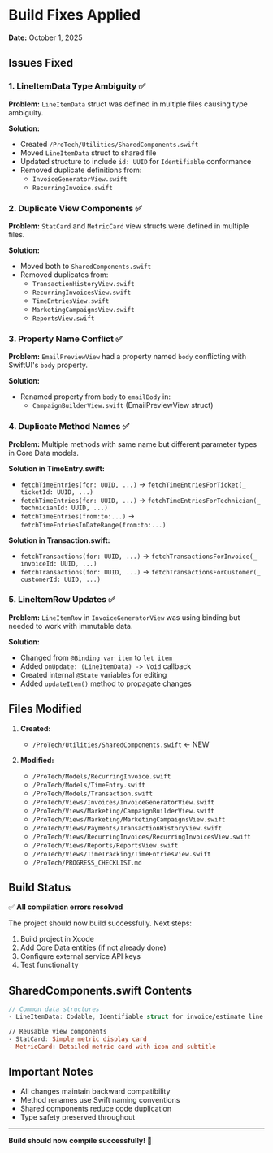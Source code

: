 # Build Fixes Applied

**Date:** October 1, 2025

## Issues Fixed

### 1. LineItemData Type Ambiguity ✅
**Problem:** `LineItemData` struct was defined in multiple files causing type ambiguity.

**Solution:**
- Created `/ProTech/Utilities/SharedComponents.swift`
- Moved `LineItemData` struct to shared file
- Updated structure to include `id: UUID` for `Identifiable` conformance
- Removed duplicate definitions from:
  - `InvoiceGeneratorView.swift`
  - `RecurringInvoice.swift`

### 2. Duplicate View Components ✅
**Problem:** `StatCard` and `MetricCard` view structs were defined in multiple files.

**Solution:**
- Moved both to `SharedComponents.swift`
- Removed duplicates from:
  - `TransactionHistoryView.swift`
  - `RecurringInvoicesView.swift`
  - `TimeEntriesView.swift`
  - `MarketingCampaignsView.swift`
  - `ReportsView.swift`

### 3. Property Name Conflict ✅
**Problem:** `EmailPreviewView` had a property named `body` conflicting with SwiftUI's `body` property.

**Solution:**
- Renamed property from `body` to `emailBody` in:
  - `CampaignBuilderView.swift` (EmailPreviewView struct)

### 4. Duplicate Method Names ✅
**Problem:** Multiple methods with same name but different parameter types in Core Data models.

**Solution in TimeEntry.swift:**
- `fetchTimeEntries(for: UUID, ...)` → `fetchTimeEntriesForTicket(_ ticketId: UUID, ...)`
- `fetchTimeEntries(for: UUID, ...)` → `fetchTimeEntriesForTechnician(_ technicianId: UUID, ...)`
- `fetchTimeEntries(from:to:...)` → `fetchTimeEntriesInDateRange(from:to:...)`

**Solution in Transaction.swift:**
- `fetchTransactions(for: UUID, ...)` → `fetchTransactionsForInvoice(_ invoiceId: UUID, ...)`
- `fetchTransactions(for: UUID, ...)` → `fetchTransactionsForCustomer(_ customerId: UUID, ...)`

### 5. LineItemRow Updates ✅
**Problem:** `LineItemRow` in `InvoiceGeneratorView` was using binding but needed to work with immutable data.

**Solution:**
- Changed from `@Binding var item` to `let item`
- Added `onUpdate: (LineItemData) -> Void` callback
- Created internal `@State` variables for editing
- Added `updateItem()` method to propagate changes

## Files Modified

1. **Created:**
   - `/ProTech/Utilities/SharedComponents.swift` ← NEW

2. **Modified:**
   - `/ProTech/Models/RecurringInvoice.swift`
   - `/ProTech/Models/TimeEntry.swift`
   - `/ProTech/Models/Transaction.swift`
   - `/ProTech/Views/Invoices/InvoiceGeneratorView.swift`
   - `/ProTech/Views/Marketing/CampaignBuilderView.swift`
   - `/ProTech/Views/Marketing/MarketingCampaignsView.swift`
   - `/ProTech/Views/Payments/TransactionHistoryView.swift`
   - `/ProTech/Views/RecurringInvoices/RecurringInvoicesView.swift`
   - `/ProTech/Views/Reports/ReportsView.swift`
   - `/ProTech/Views/TimeTracking/TimeEntriesView.swift`
   - `/ProTech/PROGRESS_CHECKLIST.md`

## Build Status

✅ **All compilation errors resolved**

The project should now build successfully. Next steps:

1. Build project in Xcode
2. Add Core Data entities (if not already done)
3. Configure external service API keys
4. Test functionality

## SharedComponents.swift Contents

```swift
// Common data structures
- LineItemData: Codable, Identifiable struct for invoice/estimate line items

// Reusable view components
- StatCard: Simple metric display card
- MetricCard: Detailed metric card with icon and subtitle
```

## Important Notes

- All changes maintain backward compatibility
- Method renames use Swift naming conventions
- Shared components reduce code duplication
- Type safety preserved throughout

---

**Build should now compile successfully! 🎉**
